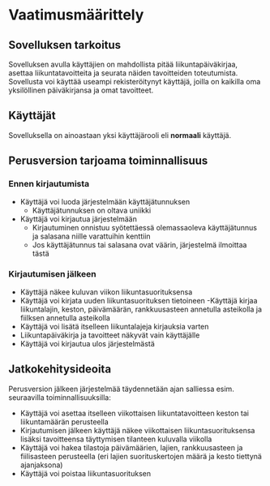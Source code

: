 # Vaatimusmäärittely

## Sovelluksen tarkoitus

Sovelluksen avulla käyttäjien on mahdollista pitää liikuntapäiväkirjaa, 
asettaa liikuntatavoitteita ja seurata näiden tavoitteiden toteutumista. 
Sovellusta voi käyttää useampi rekisteröitynyt käyttäjä, joilla on 
kaikilla oma yksilöllinen päiväkirjansa ja omat tavoitteet.

## Käyttäjät

Sovelluksella on ainoastaan yksi käyttäjärooli eli **normaali** käyttäjä. 

## Perusversion tarjoama toiminnallisuus

### Ennen kirjautumista

- Käyttäjä voi luoda järjestelmään käyttäjätunnuksen
	- Käyttäjätunnuksen on oltava uniikki
- Käyttäjä voi kirjautua järjestelmään 
	- Kirjautuminen onnistuu syötettäessä olemassaoleva käyttäjätunnus 
ja salasana niille varattuihin kenttiin
	- Jos käyttäjätunnus tai salasana ovat väärin, järjestelmä 
ilmoittaa tästä

### Kirjautumisen jälkeen
- Käyttäjä näkee kuluvan viikon liikuntasuorituksensa
- Käyttäjä voi kirjata uuden liikuntasuorituksen tietoineen
	-Käyttäjä kirjaa liikuntalajin, keston, päivämäärän, rankkuusasteen annetulla 
asteikolla ja fiilksen annetulla asteikolla
- Käyttäjä voi lisätä itselleen liikuntalajeja kirjauksia varten  
- Liikuntapäiväkirja ja tavoitteet näkyvät vain käyttäjälle
- Käyttäjä voi kirjautua ulos järjestelmästä

## Jatkokehitysideoita

Perusversion jälkeen järjestelmää täydennetään ajan salliessa esim. seuraavilla 
toiminnallisuuksilla:

- Käyttäjä voi asettaa itselleen viikottaisen liikuntatavoitteen keston tai liikuntamäärän 
perusteella
- Kirjautumisen jälkeen käyttäjä näkee viikottaisen liikuntasuorituksensa lisäksi tavoitteensa 
täyttymisen tilanteen kuluvalla viikolla
- Käyttäjä voi hakea tilastoja päivämäärien, lajien, rankkuusasteen ja fiilisasteen 
perusteella (eri lajien suorituskertojen määrä ja 
kesto tiettynä ajanjaksona)
- Käyttäjä voi poistaa liikuntasuorituksen
  
